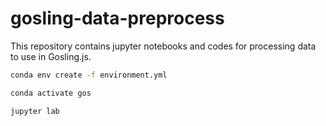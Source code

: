 # gosling-data-preprocess

This repository contains jupyter notebooks and codes for processing data to use in Gosling.js.

```sh
conda env create -f environment.yml

conda activate gos

jupyter lab
```
